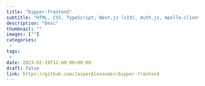 ```yaml
---
title: "bipper-frontend"
subtitle: "HTML, CSS, TypeScript, Next.js (v13), Auth.js, Apollo-client"
description: "Desc"
thumbnail: ""
images: [""]
categories: 
 - 
tags:
 - 
date: 2023-02-19T12:00:00+00:00
draft: false
link: https://github.com/JasperAlexander/bipper-frontend
---
```


